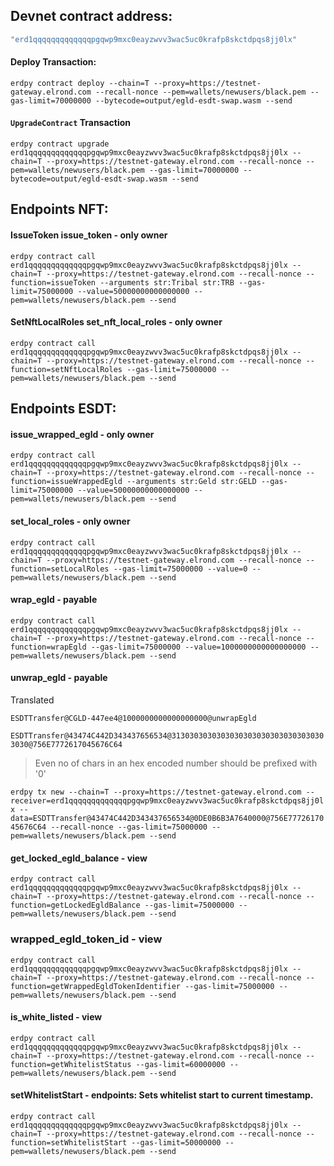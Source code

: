 ## Devnet contract address: 
```JavaScript
"erd1qqqqqqqqqqqqqpgqwp9mxc0eayzwvv3wac5uc0krafp8skctdpqs8jj0lx"
```

#### Deploy Transaction: 
```erdpy contract deploy --chain=T --proxy=https://testnet-gateway.elrond.com --recall-nonce --pem=wallets/newusers/black.pem --gas-limit=70000000 --bytecode=output/egld-esdt-swap.wasm --send```

#### **`UpgradeContract`** Transaction
```erdpy contract upgrade erd1qqqqqqqqqqqqqpgqwp9mxc0eayzwvv3wac5uc0krafp8skctdpqs8jj0lx --chain=T --proxy=https://testnet-gateway.elrond.com --recall-nonce --pem=wallets/newusers/black.pem --gas-limit=70000000 --bytecode=output/egld-esdt-swap.wasm --send```

## Endpoints NFT:

#### **IssueToken** issue_token - only owner
`erdpy contract call erd1qqqqqqqqqqqqqpgqwp9mxc0eayzwvv3wac5uc0krafp8skctdpqs8jj0lx --chain=T --proxy=https://testnet-gateway.elrond.com --recall-nonce --function=issueToken --arguments str:Tribal str:TRB --gas-limit=75000000 --value=50000000000000000 --pem=wallets/newusers/black.pem --send`

#### **SetNftLocalRoles** set_nft_local_roles - only owner
`erdpy contract call erd1qqqqqqqqqqqqqpgqwp9mxc0eayzwvv3wac5uc0krafp8skctdpqs8jj0lx --chain=T --proxy=https://testnet-gateway.elrond.com --recall-nonce --function=setNftLocalRoles --gas-limit=75000000 --pem=wallets/newusers/black.pem --send`


## Endpoints ESDT:

#### issue_wrapped_egld - only owner
`erdpy contract call erd1qqqqqqqqqqqqqpgqwp9mxc0eayzwvv3wac5uc0krafp8skctdpqs8jj0lx --chain=T --proxy=https://testnet-gateway.elrond.com --recall-nonce --function=issueWrappedEgld --arguments str:Geld str:GELD --gas-limit=75000000 --value=50000000000000000 --pem=wallets/newusers/black.pem --send`

#### set_local_roles - only owner
`erdpy contract call erd1qqqqqqqqqqqqqpgqwp9mxc0eayzwvv3wac5uc0krafp8skctdpqs8jj0lx --chain=T --proxy=https://testnet-gateway.elrond.com --recall-nonce --function=setLocalRoles --gas-limit=75000000 --value=0 --pem=wallets/newusers/black.pem --send`

#### wrap_egld - payable
`erdpy contract call erd1qqqqqqqqqqqqqpgqwp9mxc0eayzwvv3wac5uc0krafp8skctdpqs8jj0lx --chain=T --proxy=https://testnet-gateway.elrond.com --recall-nonce --function=wrapEgld --gas-limit=75000000 --value=1000000000000000000 --pem=wallets/newusers/black.pem --send`

#### unwrap_egld - payable
Translated

`ESDTTransfer@CGLD-447ee4@1000000000000000000@unwrapEgld`

`ESDTTransfer@43474C442D343437656534@31303030303030303030303030303030303030@756E7772617045676C64`
> Even no of chars in an hex encoded number should be prefixed with '0'

`erdpy tx new --chain=T --proxy=https://testnet-gateway.elrond.com --receiver=erd1qqqqqqqqqqqqqpgqwp9mxc0eayzwvv3wac5uc0krafp8skctdpqs8jj0lx --data=ESDTTransfer@43474C442D343437656534@0DE0B6B3A7640000@756E7772617045676C64 --recall-nonce --gas-limit=75000000 --pem=wallets/newusers/black.pem --send`

#### get_locked_egld_balance - view
`erdpy contract call erd1qqqqqqqqqqqqqpgqwp9mxc0eayzwvv3wac5uc0krafp8skctdpqs8jj0lx --chain=T --proxy=https://testnet-gateway.elrond.com --recall-nonce --function=getLockedEgldBalance --gas-limit=75000000 --pem=wallets/newusers/black.pem --send`

### wrapped_egld_token_id - view
`erdpy contract call erd1qqqqqqqqqqqqqpgqwp9mxc0eayzwvv3wac5uc0krafp8skctdpqs8jj0lx --chain=T --proxy=https://testnet-gateway.elrond.com --recall-nonce --function=getWrappedEgldTokenIdentifier --gas-limit=75000000 --pem=wallets/newusers/black.pem --send`


#### is_white_listed - view
`erdpy contract call erd1qqqqqqqqqqqqqpgqwp9mxc0eayzwvv3wac5uc0krafp8skctdpqs8jj0lx --chain=T --proxy=https://testnet-gateway.elrond.com --recall-nonce --function=getWhitelistStatus --gas-limit=60000000 --pem=wallets/newusers/black.pem --send`

#### setWhitelistStart - endpoints: Sets whitelist start to current timestamp.
`erdpy contract call erd1qqqqqqqqqqqqqpgqwp9mxc0eayzwvv3wac5uc0krafp8skctdpqs8jj0lx --chain=T --proxy=https://testnet-gateway.elrond.com --recall-nonce --function=setWhitelistStart --gas-limit=50000000 --pem=wallets/newusers/black.pem --send`